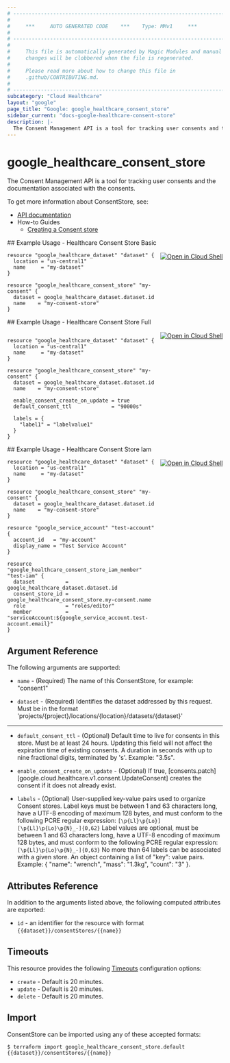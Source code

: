 ```yaml
---
# ----------------------------------------------------------------------------
#
#     ***     AUTO GENERATED CODE    ***    Type: MMv1     ***
#
# ----------------------------------------------------------------------------
#
#     This file is automatically generated by Magic Modules and manual
#     changes will be clobbered when the file is regenerated.
#
#     Please read more about how to change this file in
#     .github/CONTRIBUTING.md.
#
# ----------------------------------------------------------------------------
subcategory: "Cloud Healthcare"
layout: "google"
page_title: "Google: google_healthcare_consent_store"
sidebar_current: "docs-google-healthcare-consent-store"
description: |-
  The Consent Management API is a tool for tracking user consents and the documentation associated with the consents.
---
```


# google\_healthcare\_consent\_store

The Consent Management API is a tool for tracking user consents and the documentation associated with the consents.


To get more information about ConsentStore, see:

* [API documentation](https://cloud.google.com/healthcare/docs/reference/rest/v1/projects.locations.datasets.consentStores)
* How-to Guides
    * [Creating a Consent store](https://cloud.google.com/healthcare/docs/how-tos/consent)

<div class = "oics-button" style="float: right; margin: 0 0 -15px">
  <a href="https://console.cloud.google.com/cloudshell/open?cloudshell_git_repo=https%3A%2F%2Fgithub.com%2Fterraform-google-modules%2Fdocs-examples.git&cloudshell_working_dir=healthcare_consent_store_basic&cloudshell_image=gcr.io%2Fgraphite-cloud-shell-images%2Fterraform%3Alatest&open_in_editor=main.tf&cloudshell_print=.%2Fmotd&cloudshell_tutorial=.%2Ftutorial.md" target="_blank">
    <img alt="Open in Cloud Shell" src="//gstatic.com/cloudssh/images/open-btn.svg" style="max-height: 44px; margin: 32px auto; max-width: 100%;">
  </a>
</div>
## Example Usage - Healthcare Consent Store Basic


```hcl
resource "google_healthcare_dataset" "dataset" {
  location = "us-central1"
  name     = "my-dataset"
}

resource "google_healthcare_consent_store" "my-consent" {
  dataset = google_healthcare_dataset.dataset.id
  name    = "my-consent-store"
}
```
<div class = "oics-button" style="float: right; margin: 0 0 -15px">
  <a href="https://console.cloud.google.com/cloudshell/open?cloudshell_git_repo=https%3A%2F%2Fgithub.com%2Fterraform-google-modules%2Fdocs-examples.git&cloudshell_working_dir=healthcare_consent_store_full&cloudshell_image=gcr.io%2Fgraphite-cloud-shell-images%2Fterraform%3Alatest&open_in_editor=main.tf&cloudshell_print=.%2Fmotd&cloudshell_tutorial=.%2Ftutorial.md" target="_blank">
    <img alt="Open in Cloud Shell" src="//gstatic.com/cloudssh/images/open-btn.svg" style="max-height: 44px; margin: 32px auto; max-width: 100%;">
  </a>
</div>
## Example Usage - Healthcare Consent Store Full


```hcl

resource "google_healthcare_dataset" "dataset" {
  location = "us-central1"
  name     = "my-dataset"
}

resource "google_healthcare_consent_store" "my-consent" {
  dataset = google_healthcare_dataset.dataset.id
  name    = "my-consent-store"

  enable_consent_create_on_update = true
  default_consent_ttl             = "90000s"

  labels = {
    "label1" = "labelvalue1"
  }
}
```
<div class = "oics-button" style="float: right; margin: 0 0 -15px">
  <a href="https://console.cloud.google.com/cloudshell/open?cloudshell_git_repo=https%3A%2F%2Fgithub.com%2Fterraform-google-modules%2Fdocs-examples.git&cloudshell_working_dir=healthcare_consent_store_iam&cloudshell_image=gcr.io%2Fgraphite-cloud-shell-images%2Fterraform%3Alatest&open_in_editor=main.tf&cloudshell_print=.%2Fmotd&cloudshell_tutorial=.%2Ftutorial.md" target="_blank">
    <img alt="Open in Cloud Shell" src="//gstatic.com/cloudssh/images/open-btn.svg" style="max-height: 44px; margin: 32px auto; max-width: 100%;">
  </a>
</div>
## Example Usage - Healthcare Consent Store Iam


```hcl
resource "google_healthcare_dataset" "dataset" {
  location = "us-central1"
  name     = "my-dataset"
}

resource "google_healthcare_consent_store" "my-consent" {
  dataset = google_healthcare_dataset.dataset.id
  name    = "my-consent-store"
}

resource "google_service_account" "test-account" {
  account_id   = "my-account"
  display_name = "Test Service Account"
}

resource "google_healthcare_consent_store_iam_member" "test-iam" {
  dataset          = google_healthcare_dataset.dataset.id
  consent_store_id = google_healthcare_consent_store.my-consent.name
  role             = "roles/editor"
  member           = "serviceAccount:${google_service_account.test-account.email}"
}
```

## Argument Reference

The following arguments are supported:


* `name` -
  (Required)
  The name of this ConsentStore, for example:
  "consent1"

* `dataset` -
  (Required)
  Identifies the dataset addressed by this request. Must be in the format
  'projects/{project}/locations/{location}/datasets/{dataset}'


- - -


* `default_consent_ttl` -
  (Optional)
  Default time to live for consents in this store. Must be at least 24 hours. Updating this field will not affect the expiration time of existing consents.
  A duration in seconds with up to nine fractional digits, terminated by 's'. Example: "3.5s".

* `enable_consent_create_on_update` -
  (Optional)
  If true, [consents.patch] [google.cloud.healthcare.v1.consent.UpdateConsent] creates the consent if it does not already exist.

* `labels` -
  (Optional)
  User-supplied key-value pairs used to organize Consent stores.
  Label keys must be between 1 and 63 characters long, have a UTF-8 encoding of maximum 128 bytes, and must
  conform to the following PCRE regular expression: `[\p{Ll}\p{Lo}][\p{Ll}\p{Lo}\p{N}_-]{0,62}`
  Label values are optional, must be between 1 and 63 characters long, have a UTF-8 encoding of maximum 128
  bytes, and must conform to the following PCRE regular expression: `[\p{Ll}\p{Lo}\p{N}_-]{0,63}`
  No more than 64 labels can be associated with a given store.
  An object containing a list of "key": value pairs.
  Example: { "name": "wrench", "mass": "1.3kg", "count": "3" }.


## Attributes Reference

In addition to the arguments listed above, the following computed attributes are exported:

* `id` - an identifier for the resource with format `{{dataset}}/consentStores/{{name}}`


## Timeouts

This resource provides the following
[Timeouts](/docs/configuration/resources.html#timeouts) configuration options:

- `create` - Default is 20 minutes.
- `update` - Default is 20 minutes.
- `delete` - Default is 20 minutes.

## Import


ConsentStore can be imported using any of these accepted formats:

```
$ terraform import google_healthcare_consent_store.default {{dataset}}/consentStores/{{name}}
```
